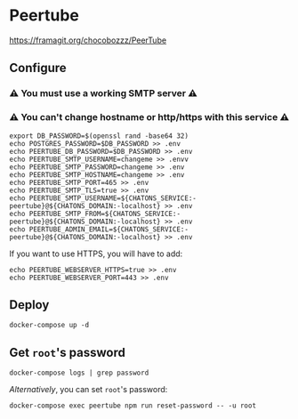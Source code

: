# Peertube

https://framagit.org/chocobozzz/PeerTube

## Configure

### :warning: You **must** use a working SMTP server :warning:
### :warning: You **can't** change hostname or http/https with this service :warning:

```
export DB_PASSWORD=$(openssl rand -base64 32)
echo POSTGRES_PASSWORD=$DB_PASSWORD >> .env
echo PEERTUBE_DB_PASSWORD=$DB_PASSWORD >> .env
echo PEERTUBE_SMTP_USERNAME=changeme >> .envv
echo PEERTUBE_SMTP_PASSWORD=changeme >> .env
echo PEERTUBE_SMTP_HOSTNAME=changeme >> .env
echo PEERTUBE_SMTP_PORT=465 >> .env
echo PEERTUBE_SMTP_TLS=true >> .env
echo PEERTUBE_SMTP_USERNAME=${CHATONS_SERVICE:-peertube}@${CHATONS_DOMAIN:-localhost} >> .env
echo PEERTUBE_SMTP_FROM=${CHATONS_SERVICE:-peertube}@${CHATONS_DOMAIN:-localhost} >> .env
echo PEERTUBE_ADMIN_EMAIL=${CHATONS_SERVICE:-peertube}@${CHATONS_DOMAIN:-localhost} >> .env
```

If you want to use HTTPS, you will have to add:
```
echo PEERTUBE_WEBSERVER_HTTPS=true >> .env
echo PEERTUBE_WEBSERVER_PORT=443 >> .env
```

## Deploy
```
docker-compose up -d
```

## Get `root`'s password

```
docker-compose logs | grep password
```

*Alternatively*, you can set `root`'s password:

```
docker-compose exec peertube npm run reset-password -- -u root
```
